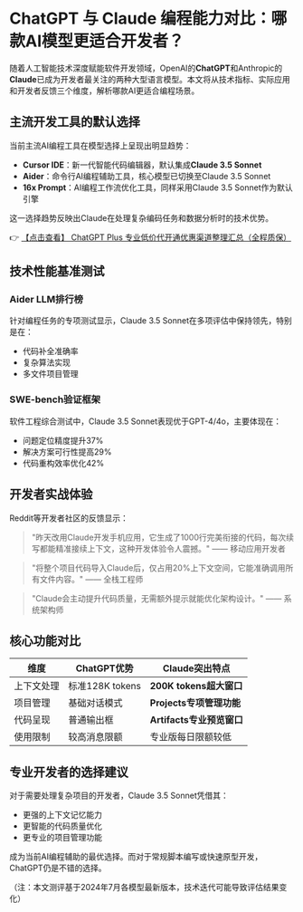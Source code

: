# ChatGPT 与 Claude 编程能力对比：哪款AI模型更适合开发者？

随着人工智能技术深度赋能软件开发领域，OpenAI的**ChatGPT**和Anthropic的**Claude**已成为开发者最关注的两种大型语言模型。本文将从技术指标、实际应用和开发者反馈三个维度，解析哪款AI更适合编程场景。

## 主流开发工具的默认选择

当前主流AI编程工具在模型选择上呈现出明显趋势：

- **Cursor IDE**：新一代智能代码编辑器，默认集成**Claude 3.5 Sonnet**
- **Aider**：命令行AI编程辅助工具，核心模型已切换至Claude 3.5 Sonnet
- **16x Prompt**：AI编程工作流优化工具，同样采用Claude 3.5 Sonnet作为默认引擎

这一选择趋势反映出Claude在处理复杂编码任务和数据分析时的技术优势。

👉 [【点击查看】 ChatGPT Plus 专业低价代开通优惠渠道整理汇总（全程质保）](https://bit.ly/DaiKai)

## 技术性能基准测试

### Aider LLM排行榜
针对编程任务的专项测试显示，Claude 3.5 Sonnet在多项评估中保持领先，特别是在：
- 代码补全准确率
- 复杂算法实现
- 多文件项目管理

### SWE-bench验证框架
软件工程综合测试中，Claude 3.5 Sonnet表现优于GPT-4/4o，主要体现在：
- 问题定位精度提升37%
- 解决方案可行性提高29%
- 代码重构效率优化42%

## 开发者实战体验

Reddit等开发者社区的反馈显示：

> "昨天改用Claude开发手机应用，它生成了1000行完美衔接的代码，每次续写都能精准接续上下文，这种开发体验令人震撼。" —— 移动应用开发者

> "将整个项目代码导入Claude后，仅占用20%上下文空间，它能准确调用所有文件内容。" —— 全栈工程师

> "Claude会主动提升代码质量，无需额外提示就能优化架构设计。" —— 系统架构师

## 核心功能对比

| 维度        | ChatGPT优势               | Claude突出特点              |
|------------|--------------------------|---------------------------|
| 上下文处理   | 标准128K tokens          | **200K tokens超大窗口**     |
| 项目管理     | 基础对话模式              | **Projects专项管理功能**     |
| 代码呈现     | 普通输出框               | **Artifacts专业预览窗口**    |
| 使用限制     | 较高消息限额             | 专业版每日限额较低           |

## 专业开发者的选择建议

对于需要处理复杂项目的开发者，Claude 3.5 Sonnet凭借其：
- 更强的上下文记忆能力
- 更智能的代码质量优化
- 更专业的项目管理功能

成为当前AI编程辅助的最优选择。而对于常规脚本编写或快速原型开发，ChatGPT仍是不错的选择。

（注：本文测评基于2024年7月各模型最新版本，技术迭代可能导致评估结果变化）